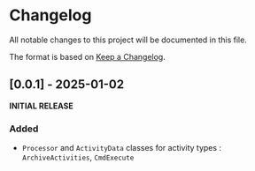 # Changelog

All notable changes to this project will be documented in this file.

The format is based on [Keep a Changelog](https://keepachangelog.com/en/1.0.0/).

<!-- As much as possible use subsections: Added, Removed, Modified, BugFix -->

## [0.0.1] - 2025-01-02

__INITIAL RELEASE__

### Added

- `Processor` and `ActivityData` classes for activity types : `ArchiveActivities`, `CmdExecute`